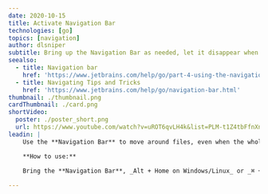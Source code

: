 ```yaml
---
date: 2020-10-15
title: Activate Navigation Bar
technologies: [go]
topics: [navigation]
author: dlsniper
subtitle: Bring up the Navigation Bar as needed, let it disappear when finished.
seealso:
  - title: Navigation bar
    href: 'https://www.jetbrains.com/help/go/part-4-using-the-navigation-bar.html'
  - title: Navigating Tips and Tricks
    href: 'https://www.jetbrains.com/help/go/navigation-bar.html'
thumbnail: ./thumbnail.png
cardThumbnail: ./card.png
shortVideo:
  poster: ./poster_short.png
  url: https://www.youtube.com/watch?v=uROT6qvLH4k&list=PLM-t1Z4tbFfnXnghmtk6WVz10_pivOw25&index=9&t=0s
leadin: |
    Use the **Navigation Bar** to move around files, even when the whole UI is hidden away.

    **How to use:**
    
    Bring the **Navigation Bar**, _Alt + Home on Windows/Linux_ or _⌘ + ↑ on macOS_.

---
```

